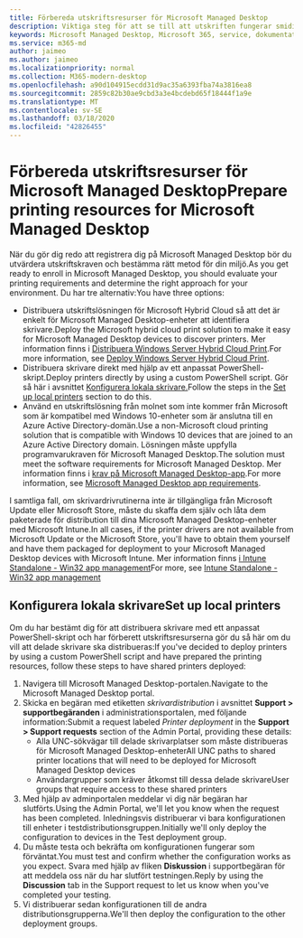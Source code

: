 ```yaml
---
title: Förbereda utskriftsresurser för Microsoft Managed Desktop
description: Viktiga steg för att se till att utskriften fungerar smidigt
keywords: Microsoft Managed Desktop, Microsoft 365, service, dokumentation
ms.service: m365-md
author: jaimeo
ms.author: jaimeo
ms.localizationpriority: normal
ms.collection: M365-modern-desktop
ms.openlocfilehash: a90d104915ecdd31d9ac35a6393fba74a3816ea8
ms.sourcegitcommit: 2859c82b30ae9cbd3a3e4bcdebd65f18444f1a9e
ms.translationtype: MT
ms.contentlocale: sv-SE
ms.lasthandoff: 03/18/2020
ms.locfileid: "42826455"
---
```

# <a name="prepare-printing-resources-for-microsoft-managed-desktop"></a><span data-ttu-id="3db8d-104">Förbereda utskriftsresurser för Microsoft Managed Desktop</span><span class="sxs-lookup"><span data-stu-id="3db8d-104">Prepare printing resources for Microsoft Managed Desktop</span></span>

<span data-ttu-id="3db8d-105">När du gör dig redo att registrera dig på Microsoft Managed Desktop bör du utvärdera utskriftskraven och bestämma rätt metod för din miljö.</span><span class="sxs-lookup"><span data-stu-id="3db8d-105">As you get ready to enroll in Microsoft Managed Desktop, you should evaluate your printing requirements and determine the right approach for your environment.</span></span> <span data-ttu-id="3db8d-106">Du har tre alternativ:</span><span class="sxs-lookup"><span data-stu-id="3db8d-106">You have three options:</span></span>
 
- <span data-ttu-id="3db8d-107">Distribuera utskriftslösningen för Microsoft Hybrid Cloud så att det är enkelt för Microsoft Managed Desktop-enheter att identifiera skrivare.</span><span class="sxs-lookup"><span data-stu-id="3db8d-107">Deploy the Microsoft hybrid cloud print solution to make it easy for Microsoft Managed Desktop devices to discover printers.</span></span> <span data-ttu-id="3db8d-108">Mer information finns i [Distribuera Windows Server Hybrid Cloud Print](https://docs.microsoft.com/windows-server/administration/hybrid-cloud-print/hybrid-cloud-print-deploy).</span><span class="sxs-lookup"><span data-stu-id="3db8d-108">For more information, see [Deploy Windows Server Hybrid Cloud Print](https://docs.microsoft.com/windows-server/administration/hybrid-cloud-print/hybrid-cloud-print-deploy).</span></span>
- <span data-ttu-id="3db8d-109">Distribuera skrivare direkt med hjälp av ett anpassat PowerShell-skript.</span><span class="sxs-lookup"><span data-stu-id="3db8d-109">Deploy printers directly by using a custom PowerShell script.</span></span> <span data-ttu-id="3db8d-110">Gör så här i avsnittet [Konfigurera lokala skrivare.](#set-up-local-printers)</span><span class="sxs-lookup"><span data-stu-id="3db8d-110">Follow the steps in the [Set up local printers](#set-up-local-printers) section to do this.</span></span>
- <span data-ttu-id="3db8d-111">Använd en utskriftslösning från molnet som inte kommer från Microsoft som är kompatibel med Windows 10-enheter som är anslutna till en Azure Active Directory-domän.</span><span class="sxs-lookup"><span data-stu-id="3db8d-111">Use a non-Microsoft cloud printing solution that is compatible with Windows 10 devices that are joined to an Azure Active Directory domain.</span></span> <span data-ttu-id="3db8d-112">Lösningen måste uppfylla programvarukraven för Microsoft Managed Desktop.</span><span class="sxs-lookup"><span data-stu-id="3db8d-112">The solution must meet the software requirements for Microsoft Managed Desktop.</span></span> <span data-ttu-id="3db8d-113">Mer information finns i [krav på Microsoft Managed Desktop-app](../service-description/mmd-app-requirements.md).</span><span class="sxs-lookup"><span data-stu-id="3db8d-113">For more information, see [Microsoft Managed Desktop app requirements](../service-description/mmd-app-requirements.md).</span></span>
 
<span data-ttu-id="3db8d-114">I samtliga fall, om skrivardrivrutinerna inte är tillgängliga från Microsoft Update eller Microsoft Store, måste du skaffa dem själv och låta dem paketerade för distribution till dina Microsoft Managed Desktop-enheter med Microsoft Intune.</span><span class="sxs-lookup"><span data-stu-id="3db8d-114">In all cases, if the printer drivers are not available from Microsoft Update or the Microsoft Store, you'll have to obtain them yourself and have them packaged for deployment to your Microsoft Managed Desktop devices with Microsoft Intune.</span></span> <span data-ttu-id="3db8d-115">Mer information finns [i Intune Standalone - Win32 app management](https://docs.microsoft.com/mem/intune/apps/apps-win32-app-management)</span><span class="sxs-lookup"><span data-stu-id="3db8d-115">For more, see [Intune Standalone - Win32 app management](https://docs.microsoft.com/mem/intune/apps/apps-win32-app-management)</span></span>

## <a name="set-up-local-printers"></a><span data-ttu-id="3db8d-116">Konfigurera lokala skrivare</span><span class="sxs-lookup"><span data-stu-id="3db8d-116">Set up local printers</span></span>

<span data-ttu-id="3db8d-117">Om du har bestämt dig för att distribuera skrivare med ett anpassat PowerShell-skript och har förberett utskriftsresurserna gör du så här om du vill att delade skrivare ska distribueras:</span><span class="sxs-lookup"><span data-stu-id="3db8d-117">If you've decided to deploy printers by using a custom PowerShell script and have prepared the printing resources, follow these steps to have shared printers deployed:</span></span>

1.  <span data-ttu-id="3db8d-118">Navigera till Microsoft Managed Desktop-portalen.</span><span class="sxs-lookup"><span data-stu-id="3db8d-118">Navigate to the Microsoft Managed Desktop portal.</span></span>
2.  <span data-ttu-id="3db8d-119">Skicka en begäran med etiketten *skrivardistribution* i avsnittet **Support > supportbegäranden** i administrationsportalen, med följande information:</span><span class="sxs-lookup"><span data-stu-id="3db8d-119">Submit a request labeled *Printer deployment* in the **Support > Support requests** section of the Admin Portal, providing these details:</span></span>
    - <span data-ttu-id="3db8d-120">Alla UNC-sökvägar till delade skrivarplatser som måste distribueras för Microsoft Managed Desktop-enheter</span><span class="sxs-lookup"><span data-stu-id="3db8d-120">All UNC paths to shared printer locations that will need to be deployed for Microsoft Managed Desktop devices</span></span>
    - <span data-ttu-id="3db8d-121">Användargrupper som kräver åtkomst till dessa delade skrivare</span><span class="sxs-lookup"><span data-stu-id="3db8d-121">User groups that require access to these shared printers</span></span>
3.  <span data-ttu-id="3db8d-122">Med hjälp av adminportalen meddelar vi dig när begäran har slutförts.</span><span class="sxs-lookup"><span data-stu-id="3db8d-122">Using the Admin Portal, we'll let you know when the request has been completed.</span></span> <span data-ttu-id="3db8d-123">Inledningsvis distribuerar vi bara konfigurationen till enheter i testdistributionsgruppen.</span><span class="sxs-lookup"><span data-stu-id="3db8d-123">Initially we'll only deploy the configuration to devices in the Test deployment group.</span></span>
4.  <span data-ttu-id="3db8d-124">Du måste testa och bekräfta om konfigurationen fungerar som förväntat.</span><span class="sxs-lookup"><span data-stu-id="3db8d-124">You must test and confirm whether the configuration works as you expect.</span></span> <span data-ttu-id="3db8d-125">Svara med hjälp av fliken **Diskussion** i supportbegäran för att meddela oss när du har slutfört testningen.</span><span class="sxs-lookup"><span data-stu-id="3db8d-125">Reply by using the **Discussion** tab in the Support request to let us know when you've completed your testing.</span></span>
5.  <span data-ttu-id="3db8d-126">Vi distribuerar sedan konfigurationen till de andra distributionsgrupperna.</span><span class="sxs-lookup"><span data-stu-id="3db8d-126">We'll then deploy the configuration to the other deployment groups.</span></span>

